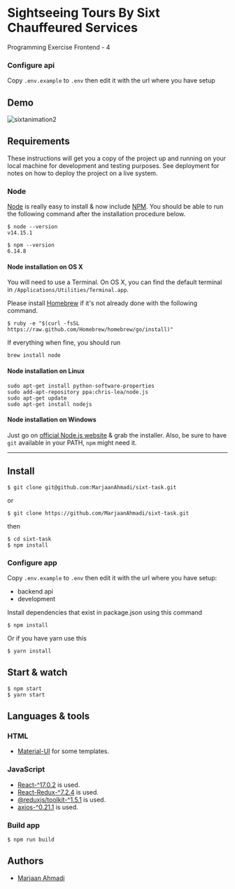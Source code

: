 # Sightseeing Tours By Sixt Chauffeured Services

Programming Exercise Frontend - 4


### Configure api

Copy `.env.example` to `.env` then edit it with the url where you have setup

## Demo

![sixtanimation2](https://user-images.githubusercontent.com/23704949/119955842-b44f1700-bfb5-11eb-8378-0b2a738ed46c.gif)

## Requirements

These instructions will get you a copy of the project up and running on your local machine for development and testing purposes. See deployment for notes on how to deploy the project on a live system.

### Node

[Node](http://nodejs.org/) is really easy to install & now include [NPM](https://npmjs.org/).
You should be able to run the following command after the installation procedure
below.

    $ node --version
    v14.15.1

    $ npm --version
    6.14.8

#### Node installation on OS X

You will need to use a Terminal. On OS X, you can find the default terminal in
`/Applications/Utilities/Terminal.app`.

Please install [Homebrew](http://brew.sh/) if it's not already done with the following command.

    $ ruby -e "$(curl -fsSL https://raw.github.com/Homebrew/homebrew/go/install)"

If everything when fine, you should run

    brew install node

#### Node installation on Linux

    sudo apt-get install python-software-properties
    sudo add-apt-repository ppa:chris-lea/node.js
    sudo apt-get update
    sudo apt-get install nodejs

#### Node installation on Windows

Just go on [official Node.js website](http://nodejs.org/) & grab the installer.
Also, be sure to have `git` available in your PATH, `npm` might need it.

---

## Install

    $ git clone git@github.com:MarjaanAhmadi/sixt-task.git  
or

    $ git clone https://github.com/MarjaanAhmadi/sixt-task.git
    
then
   
    $ cd sixt-task
    $ npm install

### Configure app

Copy `.env.example` to `.env` then edit it with the url where you have setup:

- backend api
- development

Install dependencies that exist in package.json using this command

    $ npm install

Or if you have yarn use this

    $ yarn install

## Start & watch

    $ npm start 
    $ yarn start


## Languages & tools

### HTML

- [Material-UI](https://material-ui.com) for some templates.

### JavaScript

- [React-^17.0.2](http://facebook.github.io/react) is used.
- [React-Redux-^7.2.4](https://react-redux.js.org/) is used.
- [@reduxjs/toolkit-^1.5.1](https://github.com/reduxjs/redux-toolkit) is used.
- [axios-^0.21.1](https://github.com/axios/axios) is used.
    
### Build app

    $ npm run build


## Authors

* [Marjaan Ahmadi](https://marjanahmadi.ir)
